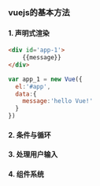 ###  vuejs的基本方法

#### 1. 声明式渲染

```html
<div id='app-1'>
	{{message}}
</div>
```

```javascript
var app_1 = new Vue({
  el:'#app',
  data:{
    message:'hello Vue!'
  }
})
```

#### 2. 条件与循环

#### 3. 处理用户输入

#### 4. 组件系统